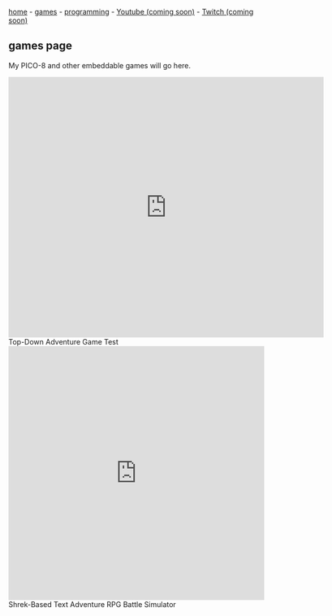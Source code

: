 [home](./) - [games](./games.html) - [programming](https://resite.link/echoby) - [Youtube (coming soon)](https://blank.org) - [Twitch (coming soon)](https://blank.org)

## games page

My PICO-8 and other embeddable games will go here.


<iframe src="https://www.lexaloffle.com/bbs/widget.php?pid=echobyadventure" allowfullscreen width="621" height="513" style="border:none; overflow:hidden"></iframe>
Top-Down Adventure Game Test


<iframe frameborder="0" width="100%" height="500px" src="https://replit.com/@Echoby/Shrek-based-Text-Adventure-RPG-Battle-Simulator?embed=true"></iframe>
Shrek-Based Text Adventure RPG Battle Simulator